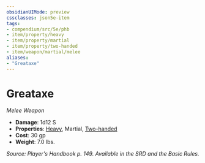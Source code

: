 ```yaml
---
obsidianUIMode: preview
cssclasses: json5e-item
tags:
- compendium/src/5e/phb
- item/property/heavy
- item/property/martial
- item/property/two-handed
- item/weapon/martial/melee
aliases: 
- "Greataxe"
---
```

# Greataxe
*Melee Weapon*  

- **Damage**: 1d12 S
- **Properties**: [Heavy](z_compendium/rules/item-properties.md#Heavy), Martial, [Two-handed](z_compendium/rules/item-properties.md#Two-handed)
- **Cost**: 30 gp
- **Weight**: 7.0 lbs.

*Source: Player's Handbook p. 149. Available in the SRD and the Basic Rules.*